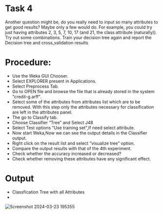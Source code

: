 # Task 4
Another question might be, do you really need to input so many attributes to get good results? Maybe only a few would do. For example, you could try just having attributes 2, 3, 5, 7, 10, 17 (and 21, the class attribute (naturally)). Try out some combinations. Train your decision tree again and report the Decision tree and cross_validation results
# Procedure:
- Use the Weka GUI Chooser.
-  Select EXPLORER present in Applications.
-  Select Preprocess Tab.
-  Go to OPEN file and browse the file that is already stored in the system "credit-g.arff". 
- Select some of the attributes from attributes list which are to be removed. With this step only the attributes necessary for classification are left in the attributes panel. 
- The go to Classify tab. 
- Choose Classifier “Tree” and Select J48 
- Select Test options "Use training set",If need select attribute. 
- Now start Weka,Now we can see the output details in the Classifier output. 
- Right click on the result list and select “visualize tree” option. 
- Compare the output results with that of the 4th experiment.
- Check whether the accuracy increased or decreased?
- Check whether removing these attributes have any significant effect.
# Output
- Classfication Tree with all Attributes
- 
![Screenshot 2024-03-23 195355](https://github.com/prabhasg03/Task-Codes/assets/121883587/1e632bf1-0e1c-47ba-8ed8-ce4f6ce35576)
